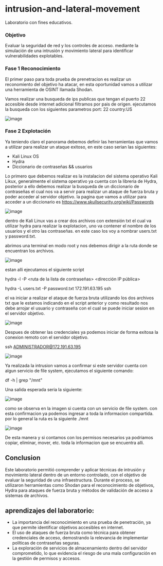 # intrusion-and-lateral-movement
Laboratorio con fines educativos.

### Objetivo
Evaluar la seguridad de red y los controles de acceso. mediante la simulación de una intrusión y movimiento lateral para identificar vulnerabilidades explotables.

### Fase 1 Reconocimiento

El primer paso para toda prueba de prenetracion es realizar un reconomiento del objetivo ha atacar, en esta oportunidad vamos a utilizar una herramienta de OSINT
llamada Shodan.

Vamos realizar una busqueda de ips publicas que tengan el puerto 22 accesible desde internet adicional filtramos por pais de origen. ejecutamos la busqueda con los siguientes parametros
port: 22 country:US

![image](https://github.com/user-attachments/assets/704c1d08-8019-4a42-b523-8f4a207948d5)


### Fase 2 Explotación 

Ya teniendo claro el panorama debemos definir las herramientas que vamos a utilizar para realizar un ataque exitoso, en este caso serian las siguientes: 

- Kali Linux OS 
- Hydra
- Diccionario de contraseñas && usuarios

Lo primero que debemos realizar es la instalacion del sistema operativo Kali Likux, generalmente el sistema operativo ya cuenta con la libreria de Hydra, posterior a ello debemos realizar la busqueda de un diccionario de contraseñas el cual nos va a servir para realizar un ataque de fuerza bruta y poder acceder  al servidor objetivo. la pagina que vamos a utilizar para acceder a un diccionario es https://www.skullsecurity.org/wiki/Passwords

![image](https://github.com/user-attachments/assets/54c3c958-4e2e-4dda-94cf-92ea67ca95db)


dentro de Kali Linux vas a crear dos archivos con extensión txt el cual va utilizar hydra para realizar la explotacion, uno va contener el nombre de los usuarios y el otro las contraseñas. en este caso los voy a nombrar users.txt y password.txt.

abrimos una terminal en modo root y nos debemos dirigir a la ruta donde se encuentran los archivos.

![image](https://github.com/user-attachments/assets/f40aa93e-ce16-4515-946d-af6db9b34a94)


estan alli ejecutamos el siguiente script 

hydra -l <nombre de usuario> -P <ruta de la lista de contraseñas> <dirección IP pública> <protocolo>

hydra -L users.txt -P password.txt 172.191.63.195 ssh


el va iniciar a realizar el ataque de fuerza bruta utilizando los dos archivos txt que le estamos indicando en el script anterior y como resultado nos debe arrojar el usuario y contraseña con el cual se puede iniciar sesion en el servidor objetivo.

![image](https://github.com/user-attachments/assets/4e1a0876-435b-494a-aa4d-1ddb2322e9e0)


Despues de obtener las credenciales ya podemos iniciar de forma exitosa la conexion remoto con el servidor objetivo.

ssh ADMINISTRADOR@172.191.63.195

![image](https://github.com/user-attachments/assets/95bbefd6-8b00-491f-8a0c-c2df65f4689f)


Ya realizada la intrusion vamos a confirmar si este servidor cuenta con algun servicio de file system, ejecutamos el siguiente comando:

df -h | grep "/mnt"

Una salida esperada seria la siguiente:

![image](https://github.com/user-attachments/assets/a6988b47-a69d-46d9-8693-f6f68bd4660a)

como se observa en la imagen si cuenta con un servicio de file system. con esta confirmacion ya podemos ingresar a toda la informacion compartida. por lo general la ruta es la siguiente ./mnt


![image](https://github.com/user-attachments/assets/aaa55bd3-f176-4d20-8d47-f5b61d91febe)

De esta manera y si contamos con los permisos necesarios ya podriamos copiar, eliminar, mover, etc. toda la informacion que se encuentra alli.


## Conclusion 

Este laboratorio permitió comprender y aplicar técnicas de intrusión y movimiento lateral dentro de un entorno controlado, con el objetivo de evaluar la seguridad de una infraestructura. Durante el proceso, se utilizaron herramientas como Shodan para el reconocimiento de objetivos, Hydra para ataques de fuerza bruta y métodos de validación de acceso a sistemas de archivos.

 ## aprendizajes del laboratorio:

- La importancia del reconocimiento en una prueba de penetración, ya que permite identificar objetivos accesibles en internet.
- El uso de ataques de fuerza bruta como técnica para obtener credenciales de acceso, demostrando la relevancia de implementar políticas de contraseñas seguras.
- La exploración de servicios de almacenamiento dentro del servidor comprometido, lo que evidencia el riesgo de una mala configuración en la gestión de permisos y accesos.

